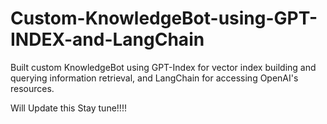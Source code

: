 # Custom-KnowledgeBot-using-GPT-INDEX-and-LangChain
Built custom KnowledgeBot using GPT-Index for vector index building and querying information retrieval, and LangChain for accessing OpenAI's resources.


Will Update this Stay tune!!!!
